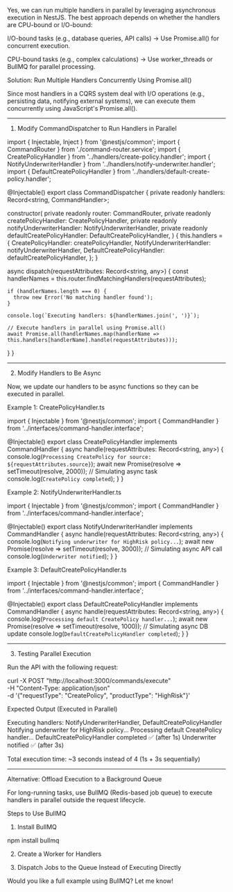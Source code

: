 Yes, we can run multiple handlers in parallel by leveraging asynchronous execution in NestJS. The best approach depends on whether the handlers are CPU-bound or I/O-bound:

I/O-bound tasks (e.g., database queries, API calls) → Use Promise.all() for concurrent execution.

CPU-bound tasks (e.g., complex calculations) → Use worker_threads or BullMQ for parallel processing.


Solution: Run Multiple Handlers Concurrently Using Promise.all()

Since most handlers in a CQRS system deal with I/O operations (e.g., persisting data, notifying external systems), we can execute them concurrently using JavaScript's Promise.all().


---

1. Modify CommandDispatcher to Run Handlers in Parallel

import { Injectable, Inject } from '@nestjs/common';
import { CommandRouter } from './command-router.service';
import { CreatePolicyHandler } from '../handlers/create-policy.handler';
import { NotifyUnderwriterHandler } from '../handlers/notify-underwriter.handler';
import { DefaultCreatePolicyHandler } from '../handlers/default-create-policy.handler';

@Injectable()
export class CommandDispatcher {
  private readonly handlers: Record<string, CommandHandler>;

  constructor(
    private readonly router: CommandRouter,
    private readonly createPolicyHandler: CreatePolicyHandler,
    private readonly notifyUnderwriterHandler: NotifyUnderwriterHandler,
    private readonly defaultCreatePolicyHandler: DefaultCreatePolicyHandler,
  ) {
    this.handlers = {
      CreatePolicyHandler: createPolicyHandler,
      NotifyUnderwriterHandler: notifyUnderwriterHandler,
      DefaultCreatePolicyHandler: defaultCreatePolicyHandler,
    };
  }

  async dispatch(requestAttributes: Record<string, any>) {
    const handlerNames = this.router.findMatchingHandlers(requestAttributes);

    if (handlerNames.length === 0) {
      throw new Error('No matching handler found');
    }

    console.log(`Executing handlers: ${handlerNames.join(', ')}`);

    // Execute handlers in parallel using Promise.all()
    await Promise.all(handlerNames.map(handlerName => this.handlers[handlerName].handle(requestAttributes)));
  }
}


---

2. Modify Handlers to Be Async

Now, we update our handlers to be async functions so they can be executed in parallel.

Example 1: CreatePolicyHandler.ts

import { Injectable } from '@nestjs/common';
import { CommandHandler } from '../interfaces/command-handler.interface';

@Injectable()
export class CreatePolicyHandler implements CommandHandler {
  async handle(requestAttributes: Record<string, any>) {
    console.log(`Processing CreatePolicy for source: ${requestAttributes.source}`);
    await new Promise(resolve => setTimeout(resolve, 2000)); // Simulating async task
    console.log(`CreatePolicy completed`);
  }
}

Example 2: NotifyUnderwriterHandler.ts

import { Injectable } from '@nestjs/common';
import { CommandHandler } from '../interfaces/command-handler.interface';

@Injectable()
export class NotifyUnderwriterHandler implements CommandHandler {
  async handle(requestAttributes: Record<string, any>) {
    console.log(`Notifying underwriter for HighRisk policy...`);
    await new Promise(resolve => setTimeout(resolve, 3000)); // Simulating async API call
    console.log(`Underwriter notified`);
  }
}

Example 3: DefaultCreatePolicyHandler.ts

import { Injectable } from '@nestjs/common';
import { CommandHandler } from '../interfaces/command-handler.interface';

@Injectable()
export class DefaultCreatePolicyHandler implements CommandHandler {
  async handle(requestAttributes: Record<string, any>) {
    console.log(`Processing default CreatePolicy handler...`);
    await new Promise(resolve => setTimeout(resolve, 1000)); // Simulating async DB update
    console.log(`DefaultCreatePolicyHandler completed`);
  }
}


---

3. Testing Parallel Execution

Run the API with the following request:

curl -X POST "http://localhost:3000/commands/execute" \
     -H "Content-Type: application/json" \
     -d '{"requestType": "CreatePolicy", "productType": "HighRisk"}'

Expected Output (Executed in Parallel)

Executing handlers: NotifyUnderwriterHandler, DefaultCreatePolicyHandler
Notifying underwriter for HighRisk policy...
Processing default CreatePolicy handler...
DefaultCreatePolicyHandler completed  ✅ (after 1s)
Underwriter notified  ✅ (after 3s)

Total execution time: ~3 seconds instead of 4 (1s + 3s sequentially)


---

Alternative: Offload Execution to a Background Queue

For long-running tasks, use BullMQ (Redis-based job queue) to execute handlers in parallel outside the request lifecycle.

Steps to Use BullMQ

1. Install BullMQ

npm install bullmq


2. Create a Worker for Handlers


3. Dispatch Jobs to the Queue Instead of Executing Directly



Would you like a full example using BullMQ? Let me know!

